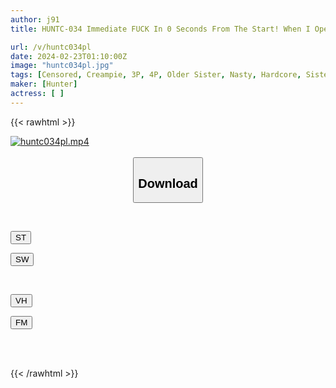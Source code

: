 ```yaml
---
author: j91
title: HUNTC-034 Immediate FUCK In 0 Seconds From The Start! When I Opened My Eyes, My Two Big-breasted Stepsisters Were On Top Of Me In The Double Piston Cowgirl Position, Cumming Without Permission! My Sister-in-law Who Suddenly Appeared Was A Woman With Big Breasts And Was Extremely Lewd.

url: /v/huntc034pl
date: 2024-02-23T01:10:00Z
image: "huntc034pl.jpg"
tags: [Censored, Creampie, 3P, 4P, Older Sister, Nasty, Hardcore, Sister	]
maker: [Hunter]
actress: [ ]
---
```



{{< rawhtml >}}

<div class="video" data-videoid="Vz38WeWKQeFKG66">
    <a href="javascript:;">
        <img src="/v/huntc034pl/huntc034pl.jpg" width="WIDTH" height="HEIGHT" alt="huntc034pl.mp4" loading="lazy">
    </a>
</div>

<script type="text/javascript" src="https://j91.asia/asset/on-demand-st.js"></script>

<br>
  <link rel="stylesheet" href="https://j91.asia/asset/bs5.css">
  
  <center>
  <button class="btn btn-primary" type="button" data-bs-toggle="collapse" data-bs-target=".multi-collapse" aria-expanded="false" aria-controls="multiCollapseExample1 multiCollapseExample2"><h2>Download</h2></button></center>
</p>
<div class="row">
  <div class="col">
    <div class="collapse multi-collapse" id="multiCollapseExample1">
      <div class="card card-body">
	      	      <br>
<div class="buttons">  
<p><a href="https://streamtape.to/v/Vz38WeWKQeFKG66" target="_blank"><button class="btn-hover color-3"><i class="fa fa-download"></i> ST</button></a></p>
<p><a href="https://cdnwish.com/vmj0s9th0pc7" target="_blank"><button class="btn-hover color-2"><i class="fa fa-download"></i> SW</button></a></p></div>
    </div>
  </div>
</div>
  <div class="col">
    <div class="collapse multi-collapse" id="multiCollapseExample2">
      <div class="card card-body">
	      <br>
<div class="buttons">
<p><a href="https://vidhidepro.com/f/nggtae43knay"><button class="btn-hover color-9"><i class="fa fa-download"></i> VH</button></a></p>
<p><a href="https://filemoon.sx/d/0wc9wfq8k9rb"><button class="btn-hover color-8"><i class="fa fa-download"></i> FM</button></a></p></div>
<br><br>
      </div>
    </div>
  </div>
</div>

{{< /rawhtml >}}